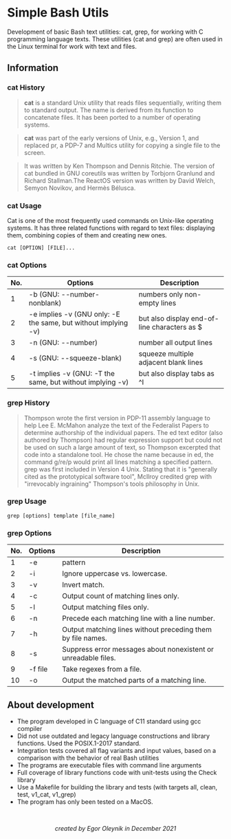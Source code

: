 # Simple Bash Utils

Development of basic Bash text utilities: cat, grep, for working with C programming language texts. These utilities (cat and grep) are often used in the Linux terminal for work with text and files.

## Information

### cat History

> **cat** is a standard Unix utility that reads files sequentially, writing them to standard output. The name is derived from its function to concatenate files. It has been ported to a number of operating systems.  

> **cat** was part of the early versions of Unix, e.g., Version 1, and replaced pr, a PDP-7 and Multics utility for copying a single file to the screen.  

> It was written by Ken Thompson and Dennis Ritchie. The version of cat bundled in GNU coreutils was written by Torbjorn Granlund and Richard Stallman.The ReactOS version was written by David Welch, Semyon Novikov, and Hermès Bélusca.

### cat Usage

Cat is one of the most frequently used commands on Unix-like operating systems. It has three related functions with regard to text files: displaying them, combining copies of them and creating new ones.

`cat [OPTION] [FILE]...`

### cat Options

| No. | Options | Description |
| ------ | ------ | ------ |
| 1 | -b (GNU: --number-nonblank) | numbers only non-empty lines |
| 2 | -e implies -v (GNU only: -E the same, but without implying -v) | but also display end-of-line characters as $  |
| 3 | -n (GNU: --number) | number all output lines |
| 4 | -s (GNU: --squeeze-blank) | squeeze multiple adjacent blank lines |
| 5 | -t implies -v (GNU: -T the same, but without implying -v) | but also display tabs as ^I  |

### grep History

> Thompson wrote the first version in PDP-11 assembly language to help Lee E. McMahon analyze the text of the Federalist Papers to determine authorship of the individual papers. The ed text editor (also authored by Thompson) had regular expression support but could not be used on such a large amount of text, so Thompson excerpted that code into a standalone tool. He chose the name because in ed, the command g/re/p would print all lines matching a specified pattern. grep was first included in Version 4 Unix. Stating that it is "generally cited as the prototypical software tool", McIlroy credited grep with "irrevocably ingraining" Thompson's tools philosophy in Unix.

### grep Usage

`grep [options] template [file_name]`

### grep Options

| No. | Options | Description |
| ------ | ------ | ------ |
| 1 | -e | pattern |
| 2 | -i | Ignore uppercase vs. lowercase.  |
| 3 | -v | Invert match. |
| 4 | -c | Output count of matching lines only. |
| 5 | -l | Output matching files only.  |
| 6 | -n | Precede each matching line with a line number. |
| 7 | -h | Output matching lines without preceding them by file names. |
| 8 | -s | Suppress error messages about nonexistent or unreadable files. |
| 9 | -f file | Take regexes from a file. |
| 10 | -o | Output the matched parts of a matching line. |


## About development

- The program developed in C language of C11 standard using gcc compiler
- Did not use outdated and legacy language constructions and library functions. Used the POSIX.1-2017 standard.
- Integration tests covered all flag variants and input values, based on a comparison with the behavior of real Bash utilities
- The programs are executable files with command line arguments
- Full coverage of library functions code with unit-tests using the Check library
- Use a Makefile for building the library and tests (with targets all, clean, test, v1_cat, v1_grep)
- The program has only been tested on a MacOS.

&nbsp;
<div style="text-align:center"> 
<i>created by Egor Oleynik in December 2021</i>
</div>
